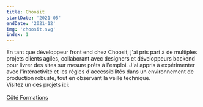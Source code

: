```yaml
---
title: Choosit
startDate: '2021-05'
endDate: '2021-12'
img: 'choosit.svg'
index: 1
---
```


En tant que développeur front end chez Choosit, j'ai pris part à de multiples projets clients agiles, collaborant avec designers et développeurs backend pour livrer des sites sur mesure prêts à l'emploi. J'ai appris à expérimenter avec l'intéractivité et les règles d'accessibilités dans un environnement de production robuste, tout en observant la veille technique.\
Visitez un des projets ici:\
&nbsp;\
[Côté Formations](https://www.coteformations.fr/)
